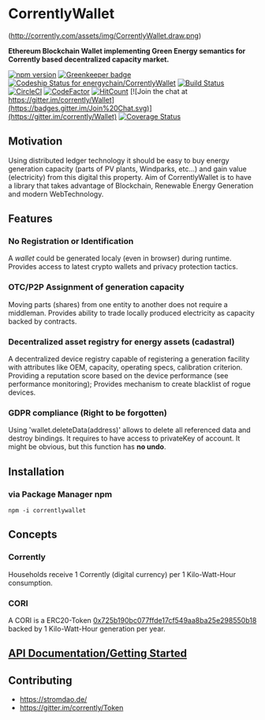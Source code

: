 # CorrentlyWallet
(http://corrently.com/assets/img/CorrentlyWallet.draw.png)

**Ethereum Blockchain Wallet implementing Green Energy semantics for Corrently based decentralized capacity market.**

[![npm version](https://badge.fury.io/js/correntlywallet.svg)](https://badge.fury.io/js/correntlywallet) [![Greenkeeper badge](https://badges.greenkeeper.io/energychain/CorrentlyWallet.svg)](https://greenkeeper.io/)
[ ![Codeship Status for energychain/CorrentlyWallet](https://app.codeship.com/projects/1851a8e0-aa17-0136-d403-2eaeeac4cf7b/status?branch=master)](https://app.codeship.com/projects/309008)
[![Build Status](https://travis-ci.org/energychain/CorrentlyWallet.svg?branch=master)](https://travis-ci.org/energychain/CorrentlyWallet)
[![CircleCI](https://circleci.com/gh/energychain/CorrentlyWallet.svg?style=svg)](https://circleci.com/gh/energychain/CorrentlyWallet)
[![CodeFactor](https://www.codefactor.io/repository/github/energychain/correntlywallet/badge)](https://www.codefactor.io/repository/github/energychain/correntlywallet)
[![HitCount](http://hits.dwyl.io/energychain/CorrentlyWallet.svg)](http://hits.dwyl.io/energychain/CorrentlyWallet)
[![Join the chat at https://gitter.im/corrently/Wallet](https://badges.gitter.im/Join%20Chat.svg)](https://gitter.im/corrently/Wallet)
[![Coverage Status](https://coveralls.io/repos/github/energychain/CorrentlyWallet/badge.svg?branch=master)](https://coveralls.io/github/energychain/CorrentlyWallet?branch=master)



## Motivation


Using distributed ledger technology it should be easy to buy energy generation capacity (parts of PV plants, Windparks, etc...) and gain value (electricity) from this digital this property.  Aim of CorrentlyWallet is to have a library that takes advantage of Blockchain, Renewable Energy Generation and modern WebTechnology.

## Features
### No Registration or Identification
A *wallet* could be generated localy (even in browser) during runtime. Provides access to latest crypto wallets and privacy protection tactics.

### OTC/P2P Assignment of generation capacity
Moving parts (shares) from one entity to another does not require a middleman. Provides ability to trade locally produced electricity as capacity backed by contracts.

### Decentralized asset registry for energy assets (cadastral)
A decentralized device registry capable of registering a generation facility with attributes like OEM, capacity,
operating specs, calibration criterion.
Providing a reputation score based on the device performance (see performance monitoring);
Provides mechanism to create blacklist of rogue devices.

### GDPR compliance (Right to be forgotten)
Using 'wallet.deleteData(address)' allows to delete all referenced data and destroy bindings.  It requires to have access to privateKey of account. It might be obvious, but this function has **no undo**.

## Installation

### via Package Manager npm
```
npm -i correntlywallet
```

## Concepts

### Corrently
Households receive 1 Corrently (digital currency) per 1 Kilo-Watt-Hour consumption.

### CORI
A CORI is a ERC20-Token [0x725b190bc077ffde17cf549aa8ba25e298550b18](https://etherscan.io/token/0x725b190bc077ffde17cf549aa8ba25e298550b18) backed by 1 Kilo-Watt-Hour generation per year.

## [API Documentation/Getting Started](https://energychain.github.io/CorrentlyWallet/)

## Contributing
- https://stromdao.de/
- https://gitter.im/corrently/Token
